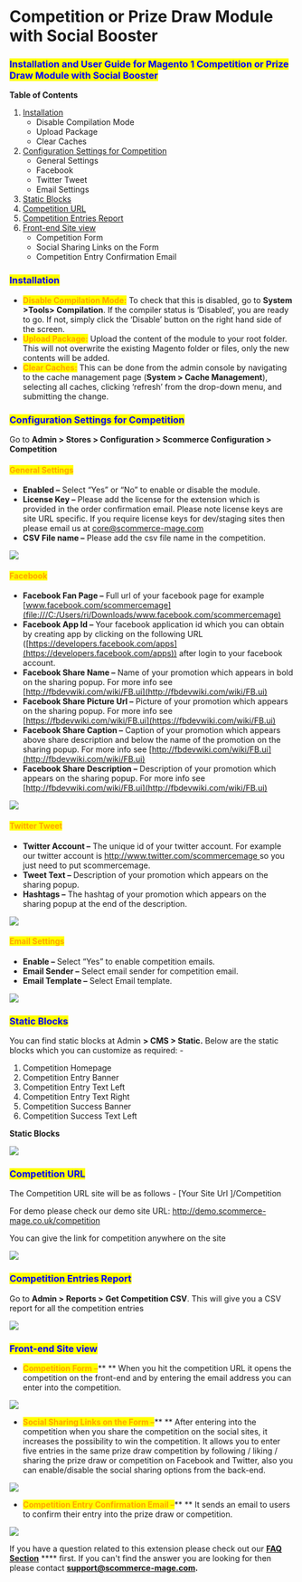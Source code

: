 # Competition or Prize Draw Module with Social Booster

### <mark style="color:blue;">Installation and User Guide for Magento 1 Competition or Prize Draw Module with Social Booster</mark>

**Table of Contents**

1. [Installation ](competition-or-prize-draw-module-with-social-booster.md#\_bookmark0)
   * Disable Compilation Mode&#x20;
   * Upload Package&#x20;
   * Clear Caches&#x20;
2. [Configuration Settings for Competition ](competition-or-prize-draw-module-with-social-booster.md#\_bookmark4)
   * General Settings&#x20;
   * Facebook&#x20;
   * Twitter Tweet&#x20;
   * Email Settings&#x20;
3. [Static Blocks](competition-or-prize-draw-module-with-social-booster.md#static-blocks)
4. [Competition URL ](competition-or-prize-draw-module-with-social-booster.md#\_bookmark10)
5. [Competition Entries Report](competition-or-prize-draw-module-with-social-booster.md#\_bookmark11)
6. [Front-end Site view ](competition-or-prize-draw-module-with-social-booster.md#\_bookmark12)
   * Competition Form&#x20;
   * Social Sharing Links on the Form&#x20;
   * Competition Entry Confirmation Email&#x20;

### <mark style="color:blue;">Installation</mark> <a href="#_bookmark0" id="_bookmark0"></a>

* <mark style="color:orange;">**Disable Compilation Mode:**</mark> To check that this is disabled, go to **System >Tools> Compilation**. If the compiler status is ‘Disabled’, you are ready to go. If not, simply click the ‘Disable’ button on the right hand side of the screen.
* <mark style="color:orange;">**Upload Package:**</mark> Upload the content of the module to your root folder. This will not overwrite the existing Magento folder or files, only the new contents will be added.
* <mark style="color:orange;">**Clear Caches:**</mark> This can be done from the admin console by navigating to the cache management page (**System > Cache Management**), selecting all caches, clicking ‘refresh’ from the drop-down menu, and submitting the change.

### <mark style="color:blue;">Configuration Settings for Competition</mark> <a href="#_bookmark4" id="_bookmark4"></a>

Go to **Admin > Stores > Configuration > Scommerce Configuration > Competition**

#### <mark style="color:orange;">General Settings</mark> <a href="#_bookmark5" id="_bookmark5"></a>

* **Enabled –** Select “Yes” or “No” to enable or disable the module.
* **License Key –** Please add the license for the extension which is provided in the order confirmation email. Please note license keys are site URL specific. If you require license keys for dev/staging sites then please email us at [core@scommerce-mage.com](mailto:core@scommerce-mage.com)
* **CSV File name –** Please add the csv file name in the competition.

![](../../.gitbook/assets/m1comp\_general.jpg)

#### <mark style="color:orange;">Facebook</mark> <a href="#_bookmark6" id="_bookmark6"></a>

* **Facebook Fan Page –** Full url of your facebook page for example [www.facebook.com/scommercemage](file:///C:/Users/ri/Downloads/www.facebook.com/scommercemage)
* **Facebook App Id –** Your facebook application id which you can obtain by creating app by clicking on the following URL ([https://developers.facebook.com/apps](https://developers.facebook.com/apps)) after login to your facebook account.
* **Facebook Share Name –** Name of your promotion which appears in bold on the sharing popup. For more info see [http://fbdevwiki.com/wiki/FB.ui](http://fbdevwiki.com/wiki/FB.ui)
* **Facebook Share Picture Url –** Picture of your promotion which appears on the sharing popup. For more info see [https://fbdevwiki.com/wiki/FB.ui](https://fbdevwiki.com/wiki/FB.ui)
* **Facebook Share Caption –** Caption of your promotion which appears above share description and below the name of the promotion on the sharing popup. For more info see [http://fbdevwiki.com/wiki/FB.ui](http://fbdevwiki.com/wiki/FB.ui)
* **Facebook Share Description –** Description of your promotion which appears on the sharing popup. For more info see [http://fbdevwiki.com/wiki/FB.ui](http://fbdevwiki.com/wiki/FB.ui)

![](../../.gitbook/assets/m1comp\_facebook.jpg)

#### <mark style="color:orange;">Twitter Tweet</mark> <a href="#_bookmark7" id="_bookmark7"></a>

* **Twitter Account –** The unique id of your twitter account. For example our twitter account is [http://www.twitter.com/scommercemage ](http://www.twitter.com/scommercemage)so you just need to put scommercemage.
* **Tweet Text –** Description of your promotion which appears on the sharing popup.
* **Hashtags –** The hashtag of your promotion which appears on the sharing popup at the end of the description.

![](../../.gitbook/assets/m1comp\_twitter.jpg)

#### <mark style="color:orange;">Email Settings</mark> <a href="#_bookmark8" id="_bookmark8"></a>

* **Enable –** Select “Yes” to enable competition emails.
* **Email Sender –** Select email sender for competition email.
* **Email Template –** Select Email template.

![](../../.gitbook/assets/m1comp\_emailsett.jpg)

### <mark style="color:blue;">**Static Blocks**</mark> &#x20;

You can find static blocks at Admin **> CMS > Static.** Below are the static blocks which you can customize as required: -

1. Competition Homepage
2. Competition Entry Banner
3. Competition Entry Text Left
4. Competition Entry Text Right
5. Competition Success Banner
6. Competition Success Text Left

**Static Blocks**

![](<../../.gitbook/assets/5 (4)>)

### <mark style="color:blue;">Competition URL</mark> <a href="#_bookmark10" id="_bookmark10"></a>

The Competition URL site will be as follows - \[Your Site Url ]/Competition

For demo please check our demo site URL: [http://demo.scommerce-](http://demo.scommerce-mage.co.uk/competition) [mage.co.uk/competition](http://demo.scommerce-mage.co.uk/competition)

You can give the link for competition anywhere on the site

![](<../../.gitbook/assets/6 (39)>)

### <mark style="color:blue;">Competition Entries Report</mark> <a href="#_bookmark11" id="_bookmark11"></a>

Go to **Admin > Reports > Get Competition CSV**. This will give you a CSV report for all the competition entries

![](<../../.gitbook/assets/7 (8)>)

### <mark style="color:blue;">Front-end Site view</mark> <a href="#_bookmark12" id="_bookmark12"></a>

* <mark style="color:orange;">**Competition Form –**</mark>** ** When you hit the competition URL it opens the competition on the front-end and by entering the email address you can enter into the competition.

![](<../../.gitbook/assets/8 (6)>)

* <mark style="color:orange;">**Social Sharing Links on the Form –**</mark>** ** After entering into the competition when you share the competition on the social sites, it increases the possibility to win the competition. It allows you to enter five entries in the same prize draw competition by following / liking / sharing the prize draw or competition on Facebook and Twitter, also you can enable/disable the social sharing options from the back-end.

![](<../../.gitbook/assets/9 (24)>)

* <mark style="color:orange;">**Competition Entry Confirmation Email –**</mark>** ** It sends an email to users to confirm their entry into the prize draw or competition.

![](<../../.gitbook/assets/10 (37)>)

If you have a question related to this extension please check out our [**FAQ Section**](https://www.scommerce-mage.com/magento-competition-module-with-social-booster.html#faq) **** first. If you can't find the answer you are looking for then please contact [**support@scommerce-mage.com**](mailto:core@scommerce-mage.com)**.**
